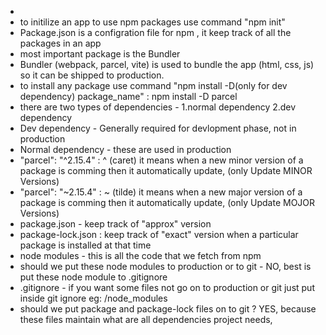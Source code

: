 * 
* to initilize an app to use npm packages use command "npm init"
* Package.json is a configration file for npm , it keep track of all the packages in an app
* most important package is the Bundler
* Bundler (webpack, parcel, vite) is used to bundle the app (html, css, js) so it can be shipped to production.
* to install any package use command "npm install -D(only for dev dependency) package_name" : npm install -D parcel
* there are two types of dependencies - 1.normal dependency 2.dev dependency
* Dev dependency - Generally required for devlopment phase, not in production
* Normal dependency - these are used in production
* "parcel": "^2.15.4" : ^ (caret) it means when a new minor version of a package is comming then it automatically update, (only Update MINOR Versions)
* "parcel": "~2.15.4" : ~ (tilde) it means when a new major version of a package is comming then it automatically update, (only Update MOJOR Versions)
* package.json - keep track of "approx" version 
* package-lock.json : keep track of "exact" version when a particular package is installed at that time
* node modules - this is all the code that we fetch from npm 
* should we put these node modules to production or to git -  NO, best is put these node module to .gitignore
* .gitignore - if you want some files not go on to production or git just put inside git ignore eg: /node_modules
* should we put package and package-lock files on to git ? YES, because these files maintain what are all dependencies project needs, 

